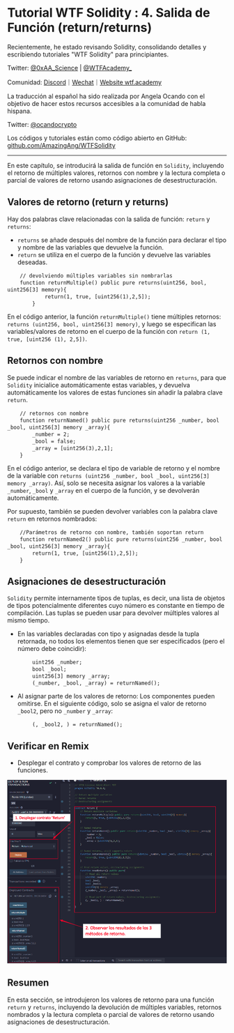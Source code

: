 # Tutorial WTF Solidity : 4. Salida de Función (return/returns)

Recientemente, he estado revisando Solidity, consolidando detalles y escribiendo tutoriales "WTF Solidity" para principiantes.

Twitter: [@0xAA_Science](https://twitter.com/0xAA_Science) | [@WTFAcademy_](https://twitter.com/WTFAcademy_)

Comunidad: [Discord](https://discord.gg/5akcruXrsk)｜[Wechat](https://docs.google.com/forms/d/e/1FAIpQLSe4KGT8Sh6sJ7hedQRuIYirOoZK_85miz3dw7vA1-YjodgJ-A/viewform?usp=sf_link)｜[Website wtf.academy](https://wtf.academy)

La traducción al español ha sido realizada por Angela Ocando con el objetivo de hacer estos recursos accesibles a la comunidad de habla hispana.

Twitter: [@ocandocrypto](https://twitter.com/ocandocrypto)

Los códigos y tutoriales están como código abierto en GitHub: [github.com/AmazingAng/WTFSolidity](https://github.com/AmazingAng/WTFSolidity)


-----

En este capítulo, se introducirá la salida de función en `Solidity`, incluyendo el retorno de múltiples valores, retornos con nombre y la lectura completa o parcial de valores de retorno usando asignaciones de desestructuración.

## Valores de retorno (return y returns)
Hay dos palabras clave relacionadas con la salida de función: `return` y `returns`:
- `returns`  se añade después del nombre de la función para declarar el tipo y nombre de las variables que devuelve la función.
- `return` se utiliza en el cuerpo de la función y devuelve las variables deseadas.

```solidity
    // devolviendo múltiples variables sin nombrarlas
    function returnMultiple() public pure returns(uint256, bool, uint256[3] memory){
            return(1, true, [uint256(1),2,5]);
        }
```
En el código anterior, la función `returnMultiple()` tiene múltiples retornos: `returns (uint256, bool, uint256[3] memory)`, y luego se especifican las variables/valores de retorno en el cuerpo de la función con `return (1, true, [uint256 (1), 2,5])`.

## Retornos con nombre
Se puede indicar el nombre de las variables de retorno en `returns`, para que `Solidity` inicialice automáticamente estas variables, y devuelva automáticamente los valores de estas funciones sin añadir la palabra clave `return`.

```solidity
    // retornos con nombre
    function returnNamed() public pure returns(uint256 _number, bool _bool, uint256[3] memory _array){
        _number = 2;
        _bool = false; 
        _array = [uint256(3),2,1];
    }
```
En el código anterior, se declara el tipo de variable de retorno y el nombre de la variable con `returns (uint256 _number, bool _bool, uint256[3] memory _array)`. Así, solo se necesita asignar los valores a la variable `_number`, `_bool` y `_array` en el cuerpo de la función, y se devolverán automáticamente.

Por supuesto, también se pueden devolver variables con la palabra clave `return` en retornos nombrados:
```solidity
    //Parámetros de retorno con nombre, también soportan return
    function returnNamed2() public pure returns(uint256 _number, bool _bool, uint256[3] memory _array){
        return(1, true, [uint256(1),2,5]);
    }
```
## Asignaciones de desestructuración
`Solidity` permite internamente tipos de tuplas, es decir, una lista de objetos de tipos potencialmente diferentes cuyo número es constante en tiempo de compilación. Las tuplas se pueden usar para devolver múltiples valores al mismo tiempo.

- En las variables declaradas con tipo y asignadas desde la tupla retornada, no todos los elementos tienen que ser especificados (pero el número debe coincidir):
```solidity
        uint256 _number;
        bool _bool;
        uint256[3] memory _array;
        (_number, _bool, _array) = returnNamed();
```
- Al asignar parte de los valores de retorno: Los componentes pueden omitirse. En el siguiente código, solo se asigna el valor de retorno `_bool2`, pero no `_number` y `_array`:
```solidity
        (, _bool2, ) = returnNamed();
```

## Verificar en Remix
- Desplegar el contrato y comprobar los valores de retorno de las funciones.

![](./img/4-1.png)


## Resumen
En esta sección, se introdujeron los valores de retorno para una función `return` y `returns`, incluyendo la devolución de múltiples variables, retornos nombrados y la lectura completa o parcial de valores de retorno usando asignaciones de desestructuración.